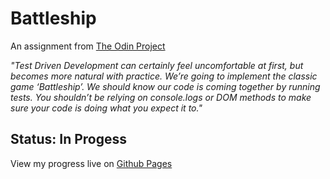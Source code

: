 # Battleship

An assignment from [The Odin Project](https://www.theodinproject.com/paths/full-stack-javascript/courses/javascript/lessons/battleship)

*"Test Driven Development can certainly feel uncomfortable at first, but becomes more natural with practice. We’re going to implement the classic game ‘Battleship’. We should know our code is coming together by running tests. You shouldn’t be relying on console.logs or DOM methods to make sure your code is doing what you expect it to."*

## Status: In Progess
View my progress live on [Github Pages](http://programmurr.github.io/battleship)